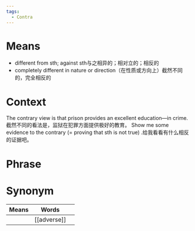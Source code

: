 ```yaml
---
tags:
  - Contra
---
```

# Means
- different from sth; against sth与之相异的；相对立的；相反的
- completely different in nature or direction（在性质或方向上）截然不同的，完全相反的
# Context
The contrary view is that prison provides an excellent education—in crime.截然不同的看法是，监狱在犯罪方面提供极好的教育。
Show me some evidence to the contrary (= proving that sth is not true) .给我看看有什么相反的证据吧。
# Phrase

# Synonym
| Means | Words       |     |
| ----- | ----------- | --- |
|       | [[adverse]] |     |
